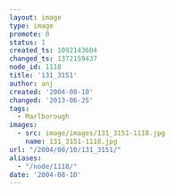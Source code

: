 ```yaml
---
layout: image
type: image
promote: 0
status: 1
created_ts: 1092143604
changed_ts: 1372159437
node_id: 1118
title: '131_3151'
author: anj
created: '2004-08-10'
changed: '2013-06-25'
tags:
  - Marlborough
images:
  - src: image/images/131_3151-1118.jpg
    name: 131_3151-1118.jpg
url: "/2004/08/10/131_3151/"
aliases:
  - "/node/1118/"
date: '2004-08-10'
---
```



